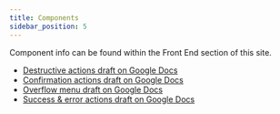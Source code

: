 ```yaml
---
title: Components
sidebar_position: 5
---
```


Component info can be found within the Front End section of this site.

*  [Destructive actions draft on Google Docs](https://docs.google.com/document/d/1g9L7DFoxURr5peRNAz47heXGQe2mzv--sbtMFwv50SY/edit#heading=h.yl5rm31rqvz7) 
*  [Confirmation actions draft on Google Docs](https://docs.google.com/document/d/1H9anQK-jRzmmkeBAxOqo9QG3iyrXL2OmByD1X8aJk4s/edit) 
*  [Overflow menu draft on Google Docs](https://docs.google.com/document/d/1VNMjyeD35Tapr6UxXGU0pu5MJW-9Xi65BDPUk4VFaH8/edit) 
*  [Success & error actions draft on Google Docs](https://docs.google.com/document/d/1uRzt-wMHyXTpU2qBb2bsLwg-yp1aLW_KD_t8XXCS3kA/edit#heading=h.yl5rm31rqvz7)  
